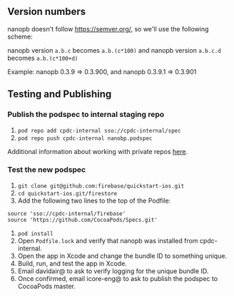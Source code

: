 ## Version numbers

nanopb doesn't follow https://semver.org/, so we'll use the following scheme:

nanopb version `a.b.c` becomes `a.b.(c*100)` and nanopb version `a.b.c.d`
becomes `a.b.(c*100+d)`

Example: nanopb 0.3.9 => 0.3.900, and nanopb 0.3.9.1 => 0.3.901


## Testing and Publishing

### Publish the podspec to internal staging repo
1. `pod repo add cpdc-internal sso://cpdc-internal/spec`
1. `pod repo push cpdc-internal nanobp.podspec`

Additional information about working with private repos
[here](https://guides.cocoapods.org/making/private-cocoapods.html).

### Test the new podspec
1. `git clone git@github.com:firebase/quickstart-ios.git`
1. `cd quickstart-ios.git/firestore`
1. Add the following two lines to the top of the Podfile:
```
source 'sso://cpdc-internal/firebase'
source 'https://github.com/CocoaPods/Specs.git'
```
1. `pod install`
1. Open `Podfile.lock` and verify that nanopb was installed from cpdc-internal.
1. Open the app in Xcode and change the bundle ID to something unique.
1. Build, run, and test the app in Xcode.
1. Email davidair@ to ask to verify logging for the unique bundle ID.
1. Once confirmed, email icore-eng@ to ask to publish the podspec to CocoaPods master.
